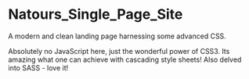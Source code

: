 # Natours_Single_Page_Site
A modern and clean landing page harnessing some advanced CSS.

Absolutely no JavaScript here, just the wonderful power of CSS3. Its amazing what one can achieve with cascading style sheets!
Also delved into SASS - love it!



